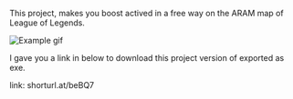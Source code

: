 This project, makes you boost actived in a free way on the ARAM map of League of Legends.


![Example gif](https://media.giphy.com/media/cTw1v55AUbMR2Zqp5x/giphy.gif)


I gave you a link in below to download this project version of exported as exe.

link: shorturl.at/beBQ7


